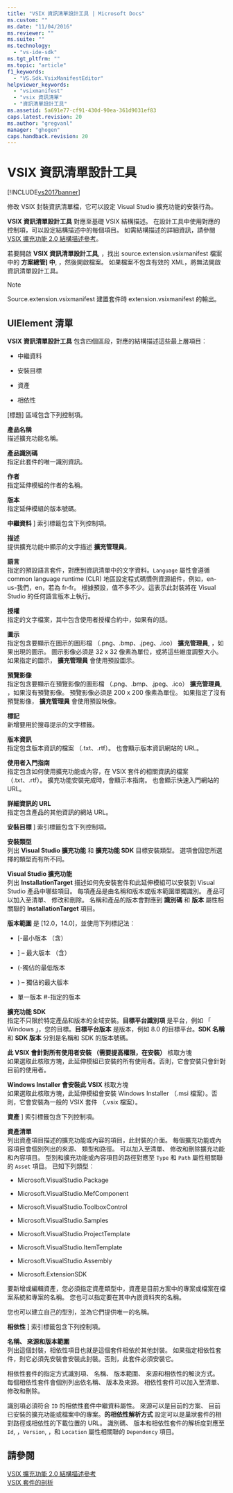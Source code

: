 ```yaml
---
title: "VSIX 資訊清單設計工具 | Microsoft Docs"
ms.custom: ""
ms.date: "11/04/2016"
ms.reviewer: ""
ms.suite: ""
ms.technology: 
  - "vs-ide-sdk"
ms.tgt_pltfrm: ""
ms.topic: "article"
f1_keywords: 
  - "VS.Sdk.VsixManifestEditor"
helpviewer_keywords: 
  - "vsixmanifest"
  - "vsix 資訊清單"
  - "資訊清單設計工具"
ms.assetid: 5a691e77-cf91-430d-90ea-361d9031ef83
caps.latest.revision: 20
ms.author: "gregvanl"
manager: "ghogen"
caps.handback.revision: 20
---
```

# VSIX 資訊清單設計工具
[!INCLUDE[vs2017banner](../code-quality/includes/vs2017banner.md)]

修改 VSIX 封裝資訊清單檔，它可以設定 Visual Studio 擴充功能的安裝行為。  
  
 **VSIX 資訊清單設計工具** 對應至基礎 VSIX 結構描述。 在設計工具中使用對應的控制項，可以設定結構描述中的每個項目。 如需結構描述的詳細資訊，請參閱 [VSIX 擴充功能 2.0 結構描述參考](../extensibility/vsix-extension-schema-2-0-reference.md)。  
  
 若要開啟 **VSIX 資訊清單設計工具**, ，找出 source.extension.vsixmanifest 檔案中的 **方案總管\] 中**, ，然後開啟檔案。 如果檔案不包含有效的 XML，將無法開啟資訊清單設計工具。  
  
> [!NOTE]
>  Source.extension.vsixmanifest 建置套件時 extension.vsixmanifest 的輸出。  
  
## UIElement 清單  
 **VSIX 資訊清單設計工具** 包含四個區段，對應的結構描述這些最上層項目︰  
  
-   中繼資料  
  
-   安裝目標  
  
-   資產  
  
-   相依性  
  
 \[標題\] 區域包含下列控制項。  
  
 **產品名稱**  
 描述擴充功能名稱。  
  
 **產品識別碼**  
 指定此套件的唯一識別資訊。  
  
 **作者**  
 指定延伸模組的作者的名稱。  
  
 **版本**  
 指定延伸模組的版本號碼。  
  
 **中繼資料** \] 索引標籤包含下列控制項。  
  
 **描述**  
 提供擴充功能中顯示的文字描述 **擴充管理員**。  
  
 **語言**  
 指定的預設語言套件，對應到資訊清單中的文字資料。`Language` 屬性會遵循 common language runtime \(CLR\) 地區設定程式碼慣例資源組件，例如，en\-us\-我們，en，若為 fr\-fr。 根據預設，值不多不少。這表示此封裝將在 Visual Studio 的任何語言版本上執行。  
  
 **授權**  
 指定的文字檔案，其中包含使用者授權合約中，如果有的話。  
  
 **圖示**  
 指定包含要顯示在圖示的圖形檔 （.png、.bmp、.jpeg、.ico） **擴充管理員**, ，如果出現的圖示。 圖示影像必須是 32 x 32 像素為單位，或將這些維度調整大小。 如果指定的圖示， **擴充管理員** 會使用預設圖示。  
  
 **預覽影像**  
 指定包含要顯示在預覽影像的圖形檔 （.png、.bmp、.jpeg、.ico） **擴充管理員**, ，如果沒有預覽影像。 預覽影像必須是 200 x 200 像素為單位。 如果指定了沒有預覽影像， **擴充管理員** 會使用預設映像。  
  
 **標記**  
 新增要用於搜尋提示的文字標籤。  
  
 **版本資訊**  
 指定包含版本資訊的檔案 （.txt、.rtf）。 也會顯示版本資訊網站的 URL。  
  
 **使用者入門指南**  
 指定包含如何使用擴充功能或內容，在 VSIX 套件的相關資訊的檔案 （.txt、.rtf）。 擴充功能安裝完成時，會顯示本指南。 也會顯示快速入門網站的 URL。  
  
 **詳細資訊的 URL**  
 指定包含產品的其他資訊的網站 URL。  
  
 **安裝目標** \] 索引標籤包含下列控制項。  
  
 **安裝類型**  
 列出 **Visual Studio 擴充功能** 和 **擴充功能 SDK** 目標安裝類型。 選項會因您所選擇的類型而有所不同。  
  
 **Visual Studio 擴充功能**  
 列出 **InstallationTarget** 描述如何先安裝套件和此延伸模組可以安裝到 Visual Studio 產品中哪些項目。 每項產品是由名稱和版本或版本範圍單獨識別。  產品可以加入至清單、 修改和刪除。 名稱和產品的版本會對應到 **識別碼** 和 **版本** 屬性相關聯的 **InstallationTarget** 項目。  
  
 **版本範圍** 是 \[12.0，14.0\]，並使用下列標記法︰  
  
-   \[\-最小版本 （含）  
  
-   \] – 最大版本 （含）  
  
-   \(\-獨佔的最低版本  
  
-   \) – 獨佔的最大版本  
  
-   單一版本 \#\-指定的版本  
  
 **擴充功能 SDK**  
 指定不只限於特定產品和版本的全域安裝。**目標平台識別項** 是平台，例如 「 Windows 」，您的目標。**目標平台版本** 是版本，例如 8.0 的目標平台。**SDK 名稱** 和 **SDK 版本** 分別是名稱和 SDK 的版本號碼。  
  
 **此 VSIX 會針對所有使用者安裝 （需要提高權限，在安裝）** 核取方塊  
 如果選取此核取方塊，此延伸模組已安裝的所有使用者。否則，它會安裝只會針對目前的使用者。  
  
 **Windows Installer 會安裝此 VSIX** 核取方塊  
 如果選取此核取方塊，此延伸模組會安裝 Windows Installer （.msi 檔案）。否則，它會安裝為一般的 VSIX 套件 （.vsix 檔案）。  
  
 **資產** \] 索引標籤包含下列控制項。  
  
 **資產清單**  
 列出資產項目描述的擴充功能或內容的項目，此封裝的介面。 每個擴充功能或內容項目會個別列出的來源、 類型和路徑。 可以加入至清單、 修改和刪除擴充功能和內容項目。 型別和擴充功能或內容項目的路徑對應至 `Type` 和 `Path` 屬性相關聯的 `Asset` 項目。 已知下列類型︰  
  
-   Microsoft.VisualStudio.Package  
  
-   Microsoft.VisualStudio.MefComponent  
  
-   Microsoft.VisualStudio.ToolboxControl  
  
-   Microsoft.VisualStudio.Samples  
  
-   Microsoft.VisualStudio.ProjectTemplate  
  
-   Microsoft.VisualStudio.ItemTemplate  
  
-   Microsoft.VisualStudio.Assembly  
  
-   Microsoft.ExtensionSDK  
  
 要新增或編輯資產，您必須指定資產類型中，資產是目前方案中的專案或檔案在檔案系統和專案的名稱。 您也可以指定要在其中內嵌資料夾的名稱。  
  
 您也可以建立自己的型別，並為它們提供唯一的名稱。  
  
 **相依性** \] 索引標籤包含下列控制項。  
  
 **名稱、 來源和版本範圍**  
 列出這個封裝，相依性項目也就是這個套件相依於其他封裝。 如果指定相依性套件，則它必須先安裝會安裝此封裝。否則，此套件必須安裝它。  
  
 相依性套件的指定方式識別項、 名稱、 版本範圍、 來源和相依性的解決方式。 每個相依性套件會個別列出依名稱、 版本及來源。 相依性套件可以加入至清單、 修改和刪除。  
  
 識別項必須符合 `ID` 的相依性套件中繼資料屬性。 來源可以是目前的方案、 目前已安裝的擴充功能或檔案中的專案。**的相依性解析方式** 設定可以是巢狀套件的相對路徑或相依性的下載位置的 URL。 識別碼、 版本和相依性套件的解析度對應至 `Id`, ，`Version`, ，和 `Location` 屬性相關聯的 `Dependency` 項目。  
  
## 請參閱  
 [VSIX 擴充功能 2.0 結構描述參考](../extensibility/vsix-extension-schema-2-0-reference.md)   
 [VSIX 套件的剖析](../extensibility/anatomy-of-a-vsix-package.md)
